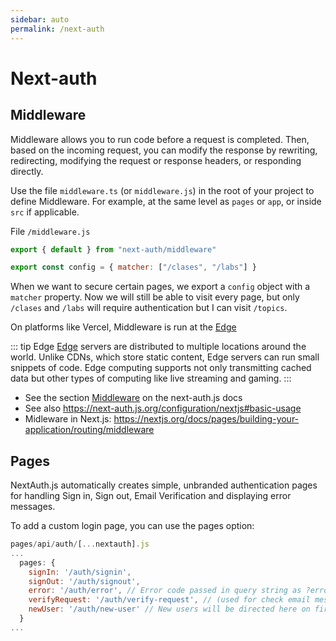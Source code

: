 ```yaml
---
sidebar: auto
permalink: /next-auth
---
```


# Next-auth

## Middleware

Middleware allows you to run code before a request is completed. 
Then, based on the incoming request, you can modify the response by 
rewriting, redirecting, modifying the request or response headers, or responding directly.

Use the file `middleware.ts` (or `middleware.js`) in the root of your project to define 
Middleware. 
For example, at the same level as `pages` or `app`, or inside `src` if applicable.

File `/middleware.js`

```js  showLineNumbers copy
export { default } from "next-auth/middleware"

export const config = { matcher: ["/clases", "/labs"] }
```

When we want to secure certain pages, we export a `config` object with a `matcher` property.
Now we will still be able to visit every page, but only `/clases` and `/labs` will require authentication
but I can visit `/topics`.

On platforms like Vercel, Middleware is run at the [Edge][edge]

[edge]: https://nextjs.org/docs/api-reference/edge-runtime

::: tip Edge
[Edge][edge] servers are distributed to multiple locations around the world. Unlike CDNs, which store static content, Edge servers can run small snippets of code. Edge computing supports not only transmitting cached data but other types of computing like live streaming and gaming. 
::: 

- See the section [Middleware](https://next-auth.js.org/configuration/nextjs#middleware) on the next-auth.js docs
- See also <https://next-auth.js.org/configuration/nextjs#basic-usage>
- Midleware in Next.js: <https://nextjs.org/docs/pages/building-your-application/routing/middleware>

## Pages

NextAuth.js automatically creates simple, unbranded authentication pages for handling 
Sign in, Sign out, Email Verification and displaying error messages.

To add a custom login page, you can use the pages option:

```js
pages/api/auth/[...nextauth].js
...
  pages: {
    signIn: '/auth/signin',
    signOut: '/auth/signout',
    error: '/auth/error', // Error code passed in query string as ?error=
    verifyRequest: '/auth/verify-request', // (used for check email message)
    newUser: '/auth/new-user' // New users will be directed here on first sign in (leave the property out if not of interest)
  }
...
```

